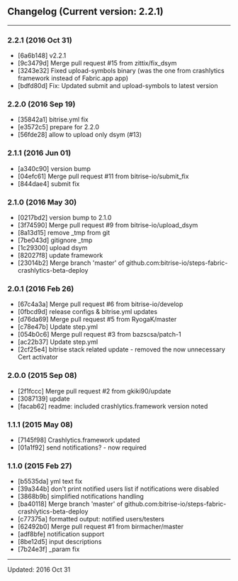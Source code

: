 ## Changelog (Current version: 2.2.1)

-----------------

### 2.2.1 (2016 Oct 31)

* [6a6b148] v2.2.1
* [9c3479d] Merge pull request #15 from zittix/fix_dsym
* [3243e32] Fixed upload-symbols binary (was the one from crashlytics framework instead of Fabric.app app)
* [bdfd80d] Fix: Updated submit and upload-symbols to latest version

### 2.2.0 (2016 Sep 19)

* [35842a1] bitrise.yml fix
* [e3572c5] prepare for 2.2.0
* [56fde28] allow to upload only dsym (#13)

### 2.1.1 (2016 Jun 01)

* [a340c90] version bump
* [04efc61] Merge pull request #11 from bitrise-io/submit_fix
* [844dae4] submit fix

### 2.1.0 (2016 May 30)

* [0217bd2] version bump to 2.1.0
* [3f74590] Merge pull request #9 from bitrise-io/upload_dsym
* [8a13d15] remove _tmp from git
* [7be043d] gitignore _tmp
* [1c29300] upload dsym
* [82027f8] update framework
* [23014b2] Merge branch 'master' of github.com:bitrise-io/steps-fabric-crashlytics-beta-deploy

### 2.0.1 (2016 Feb 26)

* [67c4a3a] Merge pull request #6 from bitrise-io/develop
* [0fbcd9d] release configs & bitrise.yml updates
* [d76da69] Merge pull request #5 from RyogaK/master
* [c78e47b] Update step.yml
* [054b0c6] Merge pull request #3 from bazscsa/patch-1
* [ac22b37] Update step.yml
* [2cf25e4] bitrise stack related update - removed the now unnecessary Cert activator

### 2.0.0 (2015 Sep 08)

* [2f1fccc] Merge pull request #2 from gkiki90/update
* [3087139] update
* [facab62] readme: included crashlytics.framework version noted

### 1.1.1 (2015 May 08)

* [7145f98] Crashlytics.framework updated
* [01a1f92] send notifications? - now required

### 1.1.0 (2015 Feb 27)

* [b5535da] yml text fix
* [39a344b] don't print notified users list if notifications were disabled
* [3868b9b] simplified notifications handling
* [ba40118] Merge branch 'master' of github.com:bitrise-io/steps-fabric-crashlytics-beta-deploy
* [c77375a] formatted output: notified users/testers
* [62492b0] Merge pull request #1 from birmacher/master
* [adf8bfe] notification support
* [8be12d5] input descriptions
* [7b24e3f] _param fix

-----------------

Updated: 2016 Oct 31